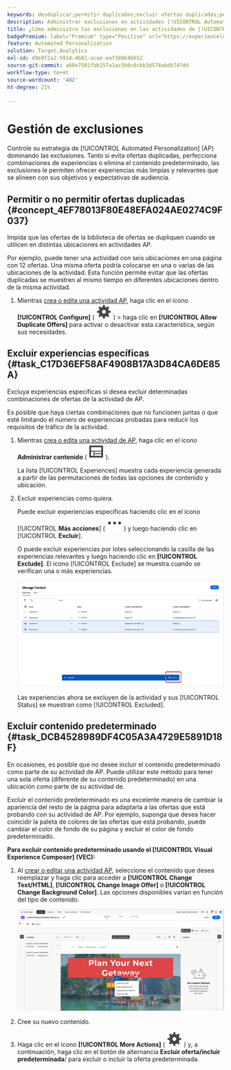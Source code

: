 ```yaml
---
keywords: desduplicar;permitir duplicados;excluir ofertas duplicadas;personalización automatizada;impedir ofertas duplicadas;excluir;contenido predeterminado;
description: Administrar exclusiones en actividades [!UICONTROL Automated Personalization] (AP).
title: ¿Cómo administro las exclusiones en las actividades de [!UICONTROL Automated Personalization]?
badgePremium: label="Premium" type="Positive" url="https://experienceleague.adobe.com/docs/target/using/introduction/intro.html?lang=es#premium newtab=true" tooltip="Consulte qué se incluye en Target Premium."
feature: Automated Personalization
solution: Target,Analytics
exl-id: d9e9f2a2-5914-4b81-acae-eaf388646652
source-git-commit: a68e7501fbb157a1ac5b0c0cbb3d574abdb747dd
workflow-type: tm+mt
source-wordcount: '482'
ht-degree: 21%

---
```


# Gestión de exclusiones

Controle su estrategia de [!UICONTROL Automated Personalization] (AP) dominando las exclusiones. Tanto si evita ofertas duplicadas, perfecciona combinaciones de experiencias o elimina el contenido predeterminado, las exclusiones le permiten ofrecer experiencias más limpias y relevantes que se alineen con sus objetivos y expectativas de audiencia.

## Permitir o no permitir ofertas duplicadas {#concept_4EF78013F80E48EFA024AE0274C9F037}

Impida que las ofertas de la biblioteca de ofertas se dupliquen cuando se utilicen en distintas ubicaciones en actividades AP.

Por ejemplo, puede tener una actividad con seis ubicaciones en una página con 12 ofertas. Una misma oferta podría colocarse en una o varias de las ubicaciones de la actividad. Esta función permite evitar que las ofertas duplicadas se muestren al mismo tiempo en diferentes ubicaciones dentro de la misma actividad.

1. Mientras [crea o edita una actividad AP](/help/main/c-activities/t-automated-personalization/create-ap-activity.md), haga clic en el icono **[!UICONTROL Configure]** ( ![Configurar icono](/help/main/assets/icons/Setting.svg) ) > haga clic en **[!UICONTROL Allow Duplicate Offers]** para activar o desactivar esta característica, según sus necesidades.

## Excluir experiencias específicas {#task_C17D36EF58AF4908B17A3D84CA6DE85A}

Excluya experiencias específicas si desea excluir determinadas combinaciones de ofertas de la actividad de AP.

Es posible que haya ciertas combinaciones que no funcionen juntas o que esté limitando el número de experiencias probadas para reducir los requisitos de tráfico de la actividad.

1. Mientras [crea o edita una actividad de AP](/help/main/c-activities/t-automated-personalization/create-ap-activity.md), haga clic en el icono **Administrar contenido** ( ![Icono Administrar contenido](/help/main/assets/icons/Experience.svg) ).

   La lista [!UICONTROL Experiences] muestra cada experiencia generada a partir de las permutaciones de todas las opciones de contenido y ubicación.

1. Excluir experiencias como quiera.

   Puede excluir experiencias específicas haciendo clic en el icono [!UICONTROL **Más acciones**] ( ![Icono de más acciones](/help/main/assets/icons/MoreSmall.svg) ) y luego haciendo clic en [!UICONTROL **Excluir**].

   O puede excluir experiencias por lotes seleccionando la casilla de las experiencias relevantes y luego haciendo clic en **[!UICONTROL Exclude]**. El icono [!UICONTROL Exclude] se muestra cuando se verifican una o más experiencias.

   ![Excluir experiencias por lotes](/help/main/c-activities/t-automated-personalization/assets/exclude1.png)

   Las experiencias ahora se excluyen de la actividad y sus [!UICONTROL Status] se muestran como [!UICONTROL Excluded].

## Excluir contenido predeterminado {#task_DCB4528989DF4C05A3A4729E5891D18F}

En ocasiones, es posible que no desee incluir el contenido predeterminado como parte de su actividad de AP. Puede utilizar este método para tener una sola oferta (diferente de su contenido predeterminado) en una ubicación como parte de su actividad de.

Excluir el contenido predeterminado es una excelente manera de cambiar la apariencia del resto de la página para adaptarla a las ofertas que está probando con su actividad de AP. Por ejemplo, suponga que desea hacer coincidir la paleta de colores de las ofertas que está probando, puede cambiar el color de fondo de su página y excluir el color de fondo predeterminado.

**Para excluir contenido predeterminado usando el [!UICONTROL Visual Experience Composer] (VEC):**

1. Al [crear o editar una actividad AP](/help/main/c-activities/t-automated-personalization/create-ap-activity.md), seleccione el contenido que desea reemplazar y haga clic para acceder a **[!UICONTROL Change Text/HTML]**, **[!UICONTROL Change Image Offer]** o **[!UICONTROL Change Background Color]**. Las opciones disponibles varían en función del tipo de contenido.

   ![Cambiar opciones](/help/main/c-activities/t-automated-personalization/assets/options.png)
1. Cree su nuevo contenido.

1. Haga clic en el icono **[!UICONTROL More Actions]** ( ![icono de más acciones](/help/main/assets/icons/Setting.svg) ) y, a continuación, haga clic en el botón de alternancia **Excluir oferta/incluir predeterminada**/ para excluir o incluir la oferta predeterminada.

   <!-- Depending on the content or offer type, the [!UICONTROL Include] checkbox is in a slightly different place. 

   For Text/HTML content: 

   ![Include checkbox in Edit Text/HTML dialog box](/help/main/c-activities/t-automated-personalization/assets/exclude_content_vec_1a.png)

   For Image/Video content: 

   ![Include checkbox in Select Content dialog box](/help/main/c-activities/t-automated-personalization/assets/exclude_content_vec_2a.png)

   For background color: 

   ![Include checkbox in Edit Background Color dialog box](/help/main/c-activities/t-automated-personalization/assets/exclude_content_vec_3a.png)-->

<!-- 1. Click **[!UICONTROL Save]**.

   You can see the experiences created from the offers you specified under [!UICONTROL Manage Content]. You notice that no experiences are created in [!UICONTROL Manage Content] using the default offer you excluded. 

   ![exclude_content_vec_4 image](assets/exclude_content_vec_4.png)

**To exclude default content using the [!UICONTROL Form-Based Experience Composer]:** 

1. While creating or editing an AP activity, click **[!UICONTROL Change Text/HTML]** or **[!UICONTROL Change Image Offer]** under **[!UICONTROL Content]**. 
1. In the dialog box, create your new content and uncheck **[!UICONTROL Include]** to the right of the default content (or uncheck the Default Image/Video in the [!UICONTROL Select Content] screen). 

   Depending on the content or offer type, the [!UICONTROL Include] checkbox is in a slightly different place. 

   For Text/HTML content: 

   ![exclude_content_form_1 image](assets/exclude_content_form_1.png)

   For Image/Video content: 

   ![exclude_content_form_2 image](assets/exclude_content_form_2.png)

1. Click **[!UICONTROL Save]**. 

   You can see the experiences created from the offers you specified under [!UICONTROL Manage Content]. You notice that no experiences are created in [!UICONTROL Manage Content] using the default offer you excluded. 

   ![exclude_content_form_3 image](assets/exclude_content_form_3.png)-->
